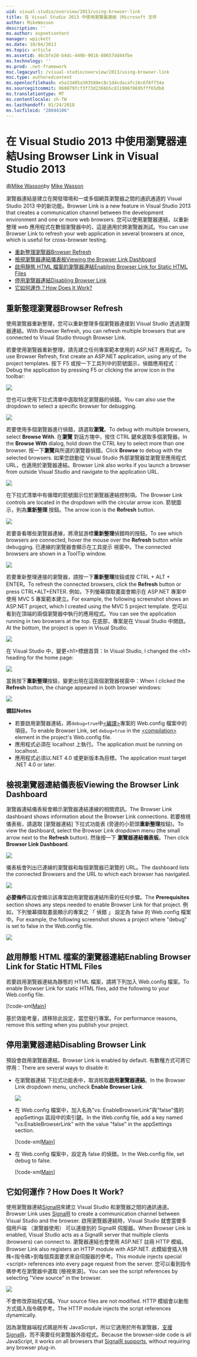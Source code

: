 ```yaml
---
uid: visual-studio/overview/2013/using-browser-link
title: 在 Visual Studio 2013 中使用瀏覽器連結 |Microsoft 文件
author: MikeWasson
description: ''
ms.author: aspnetcontent
manager: wpickett
ms.date: 10/04/2013
ms.topic: article
ms.assetid: 46cbfe20-b4dc-449b-9016-80657dd44fbe
ms.technology: ''
ms.prod: .net-framework
msc.legacyurl: /visual-studio/overview/2013/using-browser-link
msc.type: authoredcontent
ms.openlocfilehash: e5a13405a303580ec8c1d4cdacafc26c6f8ff34a
ms.sourcegitcommit: 060879fcf3f73d2366b5c811986f8695fff65db8
ms.translationtype: MT
ms.contentlocale: zh-TW
ms.lasthandoff: 01/24/2018
ms.locfileid: "28044106"
---
```

<a name="using-browser-link-in-visual-studio-2013"></a><span data-ttu-id="fa5b2-102">在 Visual Studio 2013 中使用瀏覽器連結</span><span class="sxs-lookup"><span data-stu-id="fa5b2-102">Using Browser Link in Visual Studio 2013</span></span>
====================
<span data-ttu-id="fa5b2-103">由[Mike Wasson](https://github.com/MikeWasson)</span><span class="sxs-lookup"><span data-stu-id="fa5b2-103">by [Mike Wasson](https://github.com/MikeWasson)</span></span>

<span data-ttu-id="fa5b2-104">瀏覽器連結是建立在開發環境和一或多個網頁瀏覽器之間的通訊通道的 Visual Studio 2013 中的新功能。</span><span class="sxs-lookup"><span data-stu-id="fa5b2-104">Browser Link is a new feature in Visual Studio 2013 that creates a communication channel between the development environment and one or more web browsers.</span></span> <span data-ttu-id="fa5b2-105">您可以使用瀏覽器連結，以重新整理 web 應用程式在數個瀏覽器中的，這是適用於跨瀏覽器測試。</span><span class="sxs-lookup"><span data-stu-id="fa5b2-105">You can use Browser Link to refresh your web application in several browsers at once, which is useful for cross-browser testing.</span></span>

- [<span data-ttu-id="fa5b2-106">重新整理瀏覽器</span><span class="sxs-lookup"><span data-stu-id="fa5b2-106">Browser Refresh</span></span>](#browser-refresh)
- [<span data-ttu-id="fa5b2-107">檢視瀏覽器連結儀表板</span><span class="sxs-lookup"><span data-stu-id="fa5b2-107">Viewing the Browser Link Dashboard</span></span>](#dashboard)
- [<span data-ttu-id="fa5b2-108">啟用靜態 HTML 檔案的瀏覽器連結</span><span class="sxs-lookup"><span data-stu-id="fa5b2-108">Enabling Browser Link for Static HTML Files</span></span>](#static-html)
- [<span data-ttu-id="fa5b2-109">停用瀏覽器連結</span><span class="sxs-lookup"><span data-stu-id="fa5b2-109">Disabling Browser Link</span></span>](#disabling)
- [<span data-ttu-id="fa5b2-110">它如何運作？</span><span class="sxs-lookup"><span data-stu-id="fa5b2-110">How Does It Work?</span></span>](#how-it-works)

<a id="browser-refresh"></a>
## <a name="browser-refresh"></a><span data-ttu-id="fa5b2-111">重新整理瀏覽器</span><span class="sxs-lookup"><span data-stu-id="fa5b2-111">Browser Refresh</span></span>

<span data-ttu-id="fa5b2-112">使用瀏覽器重新整理，您可以重新整理多個瀏覽器連接到 Visual Studio 透過瀏覽器連結。</span><span class="sxs-lookup"><span data-stu-id="fa5b2-112">With Browser Refresh, you can refresh multiple browsers that are connected to Visual Studio through Browser Link.</span></span>

<span data-ttu-id="fa5b2-113">若要使用瀏覽器重新整理，請先建立任何專案範本使用的 ASP.NET 應用程式。</span><span class="sxs-lookup"><span data-stu-id="fa5b2-113">To use Browser Refresh, first create an ASP.NET application, using any of the project templates.</span></span> <span data-ttu-id="fa5b2-114">按下 F5 或按一下工具列中的箭號圖示，偵錯應用程式：</span><span class="sxs-lookup"><span data-stu-id="fa5b2-114">Debug the application by pressing F5 or clicking the arrow icon in the toolbar:</span></span>

![](using-browser-link/_static/image1.png)

<span data-ttu-id="fa5b2-115">您也可以使用下拉式清單中選取特定瀏覽器的偵錯。</span><span class="sxs-lookup"><span data-stu-id="fa5b2-115">You can also use the dropdown to select a specific browser for debugging.</span></span>

![](using-browser-link/_static/image2.png)

<span data-ttu-id="fa5b2-116">若要使用多個瀏覽器進行偵錯，請選取**瀏覽**。</span><span class="sxs-lookup"><span data-stu-id="fa5b2-116">To debug with multiple browsers, select **Browse With**.</span></span> <span data-ttu-id="fa5b2-117">在**瀏覽** 對話方塊中，按住 CTRL 鍵來選取多個瀏覽器。</span><span class="sxs-lookup"><span data-stu-id="fa5b2-117">In the **Browse With** dialog, hold down the CTRL key to select more than one browser.</span></span> <span data-ttu-id="fa5b2-118">按一下**瀏覽**與所選的瀏覽器偵錯。</span><span class="sxs-lookup"><span data-stu-id="fa5b2-118">Click **Browse** to debug with the selected browsers.</span></span> <span data-ttu-id="fa5b2-119">如果您啟動從 Visual Studio 外部瀏覽器並瀏覽至應用程式 URL，也適用於瀏覽器連結。</span><span class="sxs-lookup"><span data-stu-id="fa5b2-119">Browser Link also works if you launch a browser from outside Visual Studio and navigate to the application URL.</span></span>

![](using-browser-link/_static/image3.png)

<span data-ttu-id="fa5b2-120">在下拉式清單中有循環的箭號圖示位於瀏覽器連結控制項。</span><span class="sxs-lookup"><span data-stu-id="fa5b2-120">The Browser Link controls are located in the dropdown with the circular arrow icon.</span></span> <span data-ttu-id="fa5b2-121">箭號圖示，則為**重新整理** 按鈕。</span><span class="sxs-lookup"><span data-stu-id="fa5b2-121">The arrow icon is the **Refresh** button.</span></span>

![](using-browser-link/_static/image4.png)

<span data-ttu-id="fa5b2-122">若要查看哪些瀏覽器連線，將滑鼠游標**重新整理**偵錯時的按鈕。</span><span class="sxs-lookup"><span data-stu-id="fa5b2-122">To see which browsers are connected, hover the mouse over the **Refresh** button while debugging.</span></span> <span data-ttu-id="fa5b2-123">已連線的瀏覽器會顯示在工具提示 視窗中。</span><span class="sxs-lookup"><span data-stu-id="fa5b2-123">The connected browsers are shown in a ToolTip window.</span></span>

![](using-browser-link/_static/image5.png)

<span data-ttu-id="fa5b2-124">若要重新整理連接的瀏覽器，請按一下**重新整理**按鈕或按 CTRL + ALT + ENTER。</span><span class="sxs-lookup"><span data-stu-id="fa5b2-124">To refresh the connected browsers, click the **Refresh** button or press CTRL+ALT+ENTER.</span></span> <span data-ttu-id="fa5b2-125">例如，下列螢幕擷取畫面會顯示在 ASP.NET 專案中使用 MVC 5 專案範本建立。</span><span class="sxs-lookup"><span data-stu-id="fa5b2-125">For example, the following screenshot shows an ASP.NET project, which I created using the MVC 5 project template.</span></span> <span data-ttu-id="fa5b2-126">您可以看到在頂端的兩個瀏覽器中執行的應用程式。</span><span class="sxs-lookup"><span data-stu-id="fa5b2-126">You can see the application running in two browsers at the top.</span></span> <span data-ttu-id="fa5b2-127">在底部，專案是在 Visual Studio 中開啟。</span><span class="sxs-lookup"><span data-stu-id="fa5b2-127">At the bottom, the project is open in Visual Studio.</span></span>

![](using-browser-link/_static/image6.png)

<span data-ttu-id="fa5b2-128">在 Visual Studio 中，變更&lt;h1&gt;標題首頁：</span><span class="sxs-lookup"><span data-stu-id="fa5b2-128">In Visual Studio, I changed the &lt;h1&gt; heading for the home page:</span></span>

![](using-browser-link/_static/image7.png)

<span data-ttu-id="fa5b2-129">當我按下**重新整理**按鈕，變更出現在這兩個瀏覽器視窗中：</span><span class="sxs-lookup"><span data-stu-id="fa5b2-129">When I clicked the **Refresh** button, the change appeared in both browser windows:</span></span>

![](using-browser-link/_static/image8.png)

<span data-ttu-id="fa5b2-130">**備註**</span><span class="sxs-lookup"><span data-stu-id="fa5b2-130">**Notes**</span></span>

- <span data-ttu-id="fa5b2-131">若要啟用瀏覽器連結，將`debug=true`中[&lt;編譯&gt;](https://msdn.microsoft.com/library/s10awwz0(v=vs.85).aspx)專案的 Web.config 檔案中的項目。</span><span class="sxs-lookup"><span data-stu-id="fa5b2-131">To enable Browser Link, set `debug=true` in the [&lt;compilation&gt;](https://msdn.microsoft.com/library/s10awwz0(v=vs.85).aspx) element in the project's Web.config file.</span></span>
- <span data-ttu-id="fa5b2-132">應用程式必須在 localhost 上執行。</span><span class="sxs-lookup"><span data-stu-id="fa5b2-132">The application must be running on localhost.</span></span>
- <span data-ttu-id="fa5b2-133">應用程式必須以.NET 4.0 或更新版本為目標。</span><span class="sxs-lookup"><span data-stu-id="fa5b2-133">The application must target .NET 4.0 or later.</span></span>

<a id="dashboard"></a>
## <a name="viewing-the-browser-link-dashboard"></a><span data-ttu-id="fa5b2-134">檢視瀏覽器連結儀表板</span><span class="sxs-lookup"><span data-stu-id="fa5b2-134">Viewing the Browser Link Dashboard</span></span>

<span data-ttu-id="fa5b2-135">瀏覽器連結儀表板會顯示瀏覽器連結連線的相關資訊。</span><span class="sxs-lookup"><span data-stu-id="fa5b2-135">The Browser Link dashboard shows information about the Browser Link connections.</span></span> <span data-ttu-id="fa5b2-136">若要檢視儀表板，請選取 [瀏覽器連結] 下拉式功能表 (旁邊的小箭頭**重新整理**按鈕)。</span><span class="sxs-lookup"><span data-stu-id="fa5b2-136">To view the dashboard, select the Browser Link dropdown menu (the small arrow next to the **Refresh** button).</span></span> <span data-ttu-id="fa5b2-137">然後按一下 **瀏覽器連結儀表板**。</span><span class="sxs-lookup"><span data-stu-id="fa5b2-137">Then click **Browser Link Dashboard**.</span></span>

![](using-browser-link/_static/image9.png)

<span data-ttu-id="fa5b2-138">儀表板會列出已連線的瀏覽器和每個瀏覽器已瀏覽的 URL。</span><span class="sxs-lookup"><span data-stu-id="fa5b2-138">The dashboard lists the connected Browsers and the URL to which each browser has navigated.</span></span>

![](using-browser-link/_static/image10.png)

<span data-ttu-id="fa5b2-139">**必要條件**區段會顯示該專案啟用瀏覽器連結所需的任何步驟。</span><span class="sxs-lookup"><span data-stu-id="fa5b2-139">The **Prerequisites** section shows any steps needed to enable Browser Link for that project.</span></span> <span data-ttu-id="fa5b2-140">例如，下列螢幕擷取畫面顯示的專案之 「 偵錯 」 設定為 false 的 Web.config 檔案中。</span><span class="sxs-lookup"><span data-stu-id="fa5b2-140">For example, the following screenshot shows a project where "debug" is set to false in the Web.config file.</span></span>

![](using-browser-link/_static/image11.png)

<a id="static-html"></a>
## <a name="enabling-browser-link-for-static-html-files"></a><span data-ttu-id="fa5b2-141">啟用靜態 HTML 檔案的瀏覽器連結</span><span class="sxs-lookup"><span data-stu-id="fa5b2-141">Enabling Browser Link for Static HTML Files</span></span>

<span data-ttu-id="fa5b2-142">若要啟用瀏覽器連結為靜態的 HTML 檔案，請將下列加入 Web.config 檔案。</span><span class="sxs-lookup"><span data-stu-id="fa5b2-142">To enable Browser Link for static HTML files, add the following to your Web.config file.</span></span>

[!code-xml[Main](using-browser-link/samples/sample1.xml)]

<span data-ttu-id="fa5b2-143">基於效能考量，請移除此設定，當您發行專案。</span><span class="sxs-lookup"><span data-stu-id="fa5b2-143">For performance reasons, remove this setting when you publish your project.</span></span>

<a id="disabling"></a>
## <a name="disabling-browser-link"></a><span data-ttu-id="fa5b2-144">停用瀏覽器連結</span><span class="sxs-lookup"><span data-stu-id="fa5b2-144">Disabling Browser Link</span></span>

<span data-ttu-id="fa5b2-145">預設會啟用瀏覽器連結。</span><span class="sxs-lookup"><span data-stu-id="fa5b2-145">Browser Link is enabled by default.</span></span> <span data-ttu-id="fa5b2-146">有數種方式可將它停用：</span><span class="sxs-lookup"><span data-stu-id="fa5b2-146">There are several ways to disable it:</span></span>

- <span data-ttu-id="fa5b2-147">在瀏覽器連結 下拉式功能表中，取消核取**啟用瀏覽器連結**。</span><span class="sxs-lookup"><span data-stu-id="fa5b2-147">In the Browser Link dropdown menu, uncheck **Enable Browser Link**.</span></span> 

    ![](using-browser-link/_static/image12.png)
- <span data-ttu-id="fa5b2-148">在 Web.config 檔案中，加入名為"vs: EnableBrowserLink"與"false"值的 appSettings 區段中的索引鍵。</span><span class="sxs-lookup"><span data-stu-id="fa5b2-148">In the Web.config file, add a key named "vs:EnableBrowserLink" with the value "false" in the appSettings section.</span></span> 

    [!code-xml[Main](using-browser-link/samples/sample2.xml)]
- <span data-ttu-id="fa5b2-149">在 Web.config 檔案中，設定為 false 的偵錯。</span><span class="sxs-lookup"><span data-stu-id="fa5b2-149">In the Web.config file, set debug to false.</span></span> 

    [!code-xml[Main](using-browser-link/samples/sample3.xml)]

<a id="how-it-works"></a>
## <a name="how-does-it-work"></a><span data-ttu-id="fa5b2-150">它如何運作？</span><span class="sxs-lookup"><span data-stu-id="fa5b2-150">How Does It Work?</span></span>

<span data-ttu-id="fa5b2-151">使用瀏覽器連結[SignalR](../../../signalr/index.md)來建立 Visual Studio 和瀏覽器之間的通訊通道。</span><span class="sxs-lookup"><span data-stu-id="fa5b2-151">Browser Link uses [SignalR](../../../signalr/index.md) to create a communication channel between Visual Studio and the browser.</span></span> <span data-ttu-id="fa5b2-152">啟用瀏覽器連結時，Visual Studio 就會當做多個用戶端 （瀏覽器使用） 可以連接到的 SignalR 伺服器。</span><span class="sxs-lookup"><span data-stu-id="fa5b2-152">When Browser Link is enabled, Visual Studio acts as a SignalR server that multiple clients (browsers) can connect to.</span></span> <span data-ttu-id="fa5b2-153">瀏覽器連結也會使用 ASP.NET 註冊 HTTP 模組。</span><span class="sxs-lookup"><span data-stu-id="fa5b2-153">Browser Link also registers an HTTP module with ASP.NET.</span></span> <span data-ttu-id="fa5b2-154">此模組會插入特殊&lt;指令碼&gt;到每個頁面要求來自伺服器的參考。</span><span class="sxs-lookup"><span data-stu-id="fa5b2-154">This module injects special &lt;script&gt; references into every page request from the server.</span></span> <span data-ttu-id="fa5b2-155">您可以看到指令碼參考在瀏覽器中選取 [檢視來源]。</span><span class="sxs-lookup"><span data-stu-id="fa5b2-155">You can see the script references by selecting "View source" in the browser.</span></span>

![](using-browser-link/_static/image13.png)

<span data-ttu-id="fa5b2-156">不會修改原始程式檔。</span><span class="sxs-lookup"><span data-stu-id="fa5b2-156">Your source files are not modified.</span></span> <span data-ttu-id="fa5b2-157">HTTP 模組會以動態方式插入指令碼參考。</span><span class="sxs-lookup"><span data-stu-id="fa5b2-157">The HTTP module injects the script references dynamically.</span></span>

<span data-ttu-id="fa5b2-158">因為瀏覽器端程式碼是所有 JavaScript，所以它適用於所有瀏覽器，[支援 SignalR](../../../signalr/overview/getting-started/supported-platforms.md)，而不需要任何瀏覽器外掛程式。</span><span class="sxs-lookup"><span data-stu-id="fa5b2-158">Because the browser-side code is all JavaScript, it works on all browsers that [SignalR supports](../../../signalr/overview/getting-started/supported-platforms.md), without requiring any browser plug-in.</span></span>
